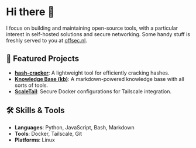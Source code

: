 # Hi there 👋

I focus on building and maintaining open-source tools, with a particular interest in self-hosted solutions and secure networking. Some handy stuff is freshly served to you at [offsec.nl](https://offsec.nl).

## 🔧 Featured Projects

- **[hash-cracker](https://github.com/crypt0rr/hash-cracker)**: A lightweight tool for efficiently cracking hashes.  
- **[Knowledge Base (kb)](https://github.com/crypt0rr/kb)**: A markdown-powered knowledge base with all sorts of tools.
- **[ScaleTail](https://github.com/2Tiny2Scale/ScaleTail)**: Secure Docker configurations for Tailscale integration.

## 🛠️ Skills & Tools  

- **Languages**: Python, JavaScript, Bash, Markdown
- **Tools**: Docker, Tailscale, Git
- **Platforms**: Linux  
